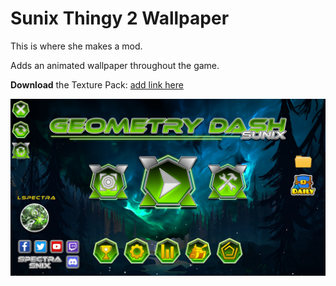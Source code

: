 # Sunix Thingy 2 Wallpaper

This is where she makes a mod.

Adds an animated wallpaper throughout the game.

**Download** the Texture Pack: [add link here](https://www.youtube.com/watch?v=dQw4w9WgXcQ)

![Screenshot](res/screenshot.png)